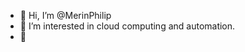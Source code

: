- 👋 Hi, I’m @MerinPhilip
- 👀 I’m interested in cloud computing and automation.
- 🌱 



<!---
MerinPhilip/MerinPhilip is a ✨ special ✨ repository because its `README.md` (this file) appears on your GitHub profile.
You can click the Preview link to take a look at your changes.
--->
